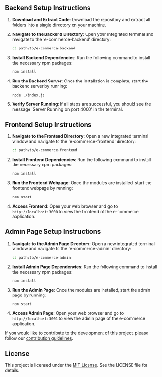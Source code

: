 ## Backend Setup Instructions


1. **Download and Extract Code**: Download the repository and extract all folders into a single directory on your machine.

2. **Navigate to the Backend Directory**: Open your integrated terminal and navigate to the 'e-commerce-backend' directory:
    ```bash
    cd path/to/e-commerce-backend
    ```

3. **Install Backend Dependencies**: Run the following command to install the necessary npm packages:
    ```bash
    npm install
    ```

4. **Run the Backend Server**: Once the installation is complete, start the backend server by running:
    ```bash
    node ./index.js
    ```

5. **Verify Server Running**: If all steps are successful, you should see the message 'Server Running on port 4000' in the terminal.


## Frontend Setup Instructions


1. **Navigate to the Frontend Directory**: Open a new integrated terminal window and navigate to the 'e-commerce-frontend' directory:
    ```bash
    cd path/to/e-commerce-frontend
    ```

2. **Install Frontend Dependencies**: Run the following command to install the necessary npm packages:
    ```bash
    npm install
    ```

3. **Run the Frontend Webpage**: Once the modules are installed, start the frontend webpage by running:
    ```bash
    npm start
    ```

4. **Access Frontend**: Open your web browser and go to `http://localhost:3000` to view the frontend of the e-commerce application.


## Admin Page Setup Instructions


1. **Navigate to the Admin Page Directory**: Open a new integrated terminal window and navigate to the 'e-commerce-admin' directory:
    ```bash
    cd path/to/e-commerce-admin
    ```

2. **Install Admin Page Dependencies**: Run the following command to install the necessary npm packages:
    ```bash
    npm install
    ```

3. **Run the Admin Page**: Once the modules are installed, start the admin page by running:
    ```bash
    npm start
    ```

4. **Access Admin Page**: Open your web browser and go to `http://localhost:3001` to view the admin page of the e-commerce application.

If you would like to contribute to the development of this project, please follow our [contribution guidelines](CONTRIBUTING.md).

## License

This project is licensed under the [MIT License](LICENSE). See the LICENSE file for details.

